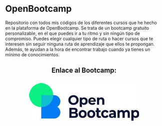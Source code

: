# OpenBootcamp

Repositorio con todos mis códigos de los diferentes cursos que he hecho en la plataforma de OpenBootcamp. Se trata de un bootcamp gratuito personalizable, en el que puedes ir a tu ritmo y sin ningún tipo de compromiso. Puedes elegir cualquier tipo de ruta o hacer cursos que te interesen sin seguir ninguna ruta de aprendizaje que ellos te propongan. Además, te ayudan a la hora de encontrar trabajo cuando ya tienes un mínimo de conocimientos.

<h2 align="center">Enlace al Bootcamp:</h2>

<p align="center">
  <a href="https://open-bootcamp.com/" target="blank"><img src="OpenBootcamp2.jpg" alt="imagen-OpenBootcamp" style="padding:10px; border-radius: 10px;" >
</p>
